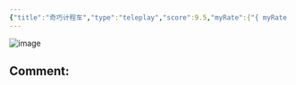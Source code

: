 ```yaml
---
{"title":"奇巧计程车","type":"teleplay","score":9.5,"myRate":{"{ myRate }":null},"datePublished":"2021-04-06","tags":["生活/我看过的"],"state":"看过","url":"https://movie.douban.com/subject/35332568/","createTime":"2024-01-08 06:29:27","collectionDate":"2021-12-20","desc":"TV动画《ODDTAXI》公开PV，将于2021年4月播出PV链接：https://www.bilibili.com/video/BV1Bv411W7W6","dg-publish":true,"permalink":"/4_娱乐归档（不再活跃的事项/teleplay/teleplay/奇巧计程车/","dgPassFrontmatter":true}
---
```



![image]( p2631090442.jpg )

Comment: 
---


